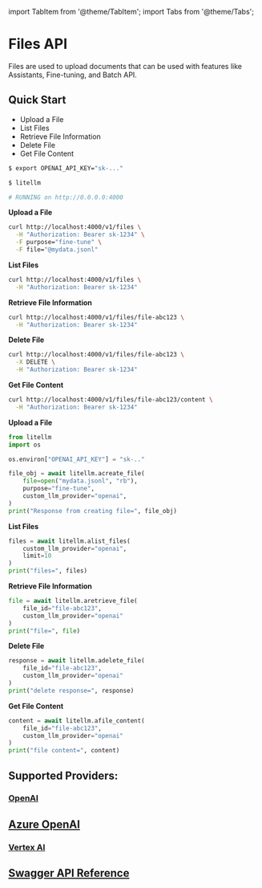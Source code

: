 
import TabItem from '@theme/TabItem';
import Tabs from '@theme/Tabs';

# Files API

Files are used to upload documents that can be used with features like Assistants, Fine-tuning, and Batch API.

## Quick Start

- Upload a File
- List Files
- Retrieve File Information
- Delete File
- Get File Content

<Tabs>
<TabItem value="proxy" label="LiteLLM PROXY Server">

```bash
$ export OPENAI_API_KEY="sk-..."

$ litellm

# RUNNING on http://0.0.0.0:4000
```

**Upload a File**
```bash
curl http://localhost:4000/v1/files \
  -H "Authorization: Bearer sk-1234" \
  -F purpose="fine-tune" \
  -F file="@mydata.jsonl"
```

**List Files**
```bash
curl http://localhost:4000/v1/files \
  -H "Authorization: Bearer sk-1234"
```

**Retrieve File Information**
```bash
curl http://localhost:4000/v1/files/file-abc123 \
  -H "Authorization: Bearer sk-1234"
```

**Delete File**
```bash
curl http://localhost:4000/v1/files/file-abc123 \
  -X DELETE \
  -H "Authorization: Bearer sk-1234"
```

**Get File Content**
```bash
curl http://localhost:4000/v1/files/file-abc123/content \
  -H "Authorization: Bearer sk-1234"
```

</TabItem>
<TabItem value="sdk" label="SDK">

**Upload a File**
```python
from litellm
import os 

os.environ["OPENAI_API_KEY"] = "sk-.."

file_obj = await litellm.acreate_file(
    file=open("mydata.jsonl", "rb"),
    purpose="fine-tune",
    custom_llm_provider="openai",
)
print("Response from creating file=", file_obj)
```

**List Files**
```python
files = await litellm.alist_files(
    custom_llm_provider="openai",
    limit=10
)
print("files=", files)
```

**Retrieve File Information**
```python
file = await litellm.aretrieve_file(
    file_id="file-abc123",
    custom_llm_provider="openai"
)
print("file=", file)
```

**Delete File**
```python
response = await litellm.adelete_file(
    file_id="file-abc123",
    custom_llm_provider="openai"
)
print("delete response=", response)
```

**Get File Content**
```python
content = await litellm.afile_content(
    file_id="file-abc123",
    custom_llm_provider="openai"
)
print("file content=", content)
```

</TabItem>
</Tabs>


## **Supported Providers**:

### [OpenAI](#quick-start)

## [Azure OpenAI](./providers/azure#azure-batches-api)

### [Vertex AI](./providers/vertex#batch-apis)

## [Swagger API Reference](https://litellm-api.up.railway.app/#/files)
